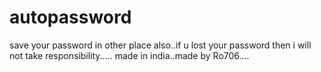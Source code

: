 # autopassword
save your password in other place also..if u lost your password then i will not take responsibility.....
made in india..made by Ro706....
